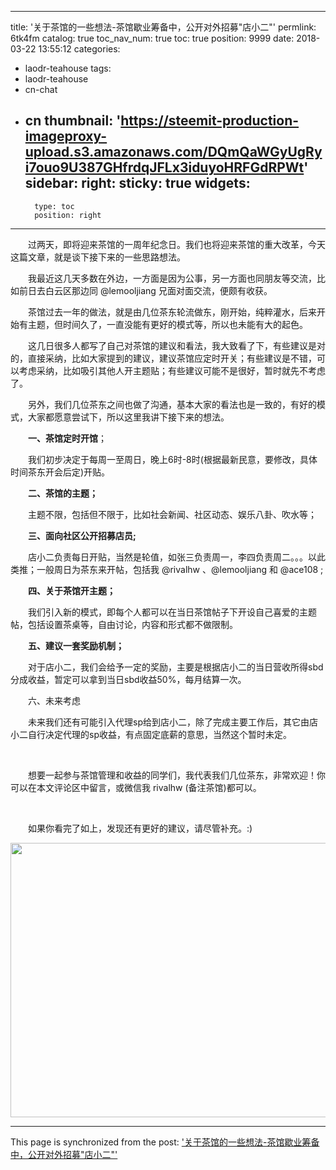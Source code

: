 
---
title: '关于茶馆的一些想法-茶馆歇业筹备中，公开对外招募"店小二"'
permlink: 6tk4fm
catalog: true
toc_nav_num: true
toc: true
position: 9999
date: 2018-03-22 13:55:12
categories:
- laodr-teahouse
tags:
- laodr-teahouse
- cn-chat
- cn
thumbnail: 'https://steemit-production-imageproxy-upload.s3.amazonaws.com/DQmQaWGyUgRyi7ouo9U387GHfrdqJFLx3iduyoHRFGdRPWt'
sidebar:
    right:
        sticky: true
widgets:
    -
        type: toc
        position: right
---


<html>
<p>　　过两天，即将迎来茶馆的一周年纪念日。我们也将迎来茶馆的重大改革，今天这篇文章，就是谈下接下来的一些思路想法。<br>
</p>
<p>　　我最近这几天多数在外边，一方面是因为公事，另一方面也同朋友等交流，比如前日去白云区那边同 @lemooljiang 兄面对面交流，便颇有收获。<br>
</p>
<p>　　茶馆过去一年的做法，就是由几位茶东轮流做东，刚开始，纯粹灌水，后来开始有主题，但时间久了，一直没能有更好的模式等，所以也未能有大的起色。<br>
</p>
<p>　　这几日很多人都写了自己对茶馆的建议和看法，我大致看了下，有些建议是对的，直接采纳，比如大家提到的建议，建议茶馆应定时开关；有些建议是不错，可以考虑采纳，比如吸引其他人开主题贴；有些建议可能不是很好，暂时就先不考虑了。<br>
</p>
<p>　　另外，我们几位茶东之间也做了沟通，基本大家的看法也是一致的，有好的模式，大家都愿意尝试下，所以这里我讲下接下来的想法。<br>
</p>
<p>　　<strong>一、茶馆定时开馆</strong>；</p>
<p>　　我们初步决定于每周一至周日，晚上6时-8时(根据最新民意，要修改，具体时间茶东开会后定)开贴。<br>
</p>
<p>　　<strong>二、茶馆的主题；</strong></p>
<p>　　主题不限，包括但不限于，比如社会新闻、社区动态、娱乐八卦、吹水等；<br>
</p>
<p>　　<strong>三、面向社区公开招募店员;</strong></p>
<p>　　店小二负责每日开贴，当然是轮值，如张三负责周一，李四负责周二。。。以此类推；一般周日为茶东来开帖，包括我 @rivalhw 、@lemooljiang 和 @ace108 ;<br>
</p>
<p>　　<strong>四、关于茶馆开主题；</strong></p>
<p>　　我们引入新的模式，即每个人都可以在当日茶馆帖子下开设自己喜爱的主题帖，包括设置茶桌等，自由讨论，内容和形式都不做限制。<br>
</p>
<p>　　<strong>五、建议一套奖励机制；</strong></p>
<p>　　对于店小二，我们会给予一定的奖励，主要是根据店小二的当日营收所得sbd分成收益，暂定可以拿到当日sbd收益50%，每月结算一次。<br>
</p>
<p>　　六、未来考虑</p>
<p>　　未来我们还有可能引入代理sp给到店小二，除了完成主要工作后，其它由店小二自行决定代理的sp收益，有点固定底薪的意思，当然这个暂时未定。</p>
<p><br></p>
<p>　　想要一起参与茶馆管理和收益的同学们，我代表我们几位茶东，非常欢迎！你可以在本文评论区中留言，或微信我 rivalhw (备注茶馆)都可以。</p>
<p><br></p>
<p>　　如果你看完了如上，发现还有更好的建议，请尽管补充。:)</p>
<p><img src="https://steemit-production-imageproxy-upload.s3.amazonaws.com/DQmQaWGyUgRyi7ouo9U387GHfrdqJFLx3iduyoHRFGdRPWt" width="638" height="439"/></p>
</html>

- - -

This page is synchronized from the post: ['关于茶馆的一些想法-茶馆歇业筹备中，公开对外招募"店小二"'](https://steemit.com/@rivalhw/6tk4fm)
